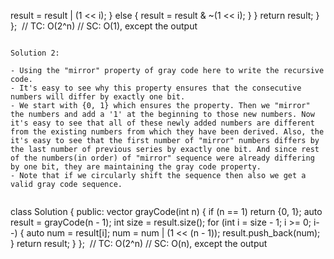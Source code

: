 result = result | (1 << i);
} else {
result = result & ~(1 << i);
}
}
return result;
}
};
​
// TC: O(2^n)
// SC: O(1), except the output
```
​
Solution 2:
​
- Using the "mirror" property of gray code here to write the recursive code.
- It's easy to see why this property ensures that the consecutive numbers will differ by exactly one bit.
- We start with {0, 1} which ensures the property. Then we "mirror" the numbers and add a '1' at the beginning to those new numbers. Now it's easy to see that all of these newly added numbers are different from the existing numbers from which they have been derived. Also, the it's easy to see that the first number of "mirror" numbers differs by the last number of previous series by exactly one bit. And since rest of the numbers(in order) of "mirror" sequence were already differing by one bit, they are maintaining the gray code property.
- Note that if we circularly shift the sequence then also we get a valid gray code sequence.
​
```
class Solution {
public:
vector<int> grayCode(int n) {
if (n == 1)
return {0, 1};
auto result = grayCode(n - 1);
int size = result.size();
for (int i = size - 1; i >= 0; i--) {
auto num = result[i];
num = num | (1 << (n - 1));
result.push_back(num);
}
return result;
}
};
​
// TC: O(2^n)
// SC: O(n), except the output
```
